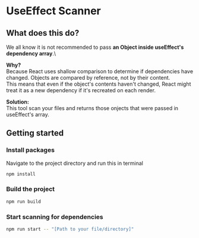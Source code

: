 # UseEffect Scanner

## What does this do?
We all know it is not recommended to pass **an Object inside useEffect's dependency array**.\

**Why?**\
Because React uses shallow comparison to determine if dependencies have changed. Objects are compared by reference, not by their content.\
This means that even if the object's contents haven't changed, React might treat it as a new dependency if it's recreated on each render.

**Solution:**\
This tool scan your files and returns those onjects that were passed in useEffect's array.

## Getting started

### Install packages
Navigate to the project directory and run this in terminal
```bash
npm install
```

### Build the project
```bash
npm run build
```

### Start scanning for dependencies
```bash
npm run start -- "[Path to your file/directory]"
```

